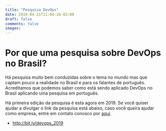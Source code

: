 ```yaml
---
title: "Pesquisa DevOps"
date: 2019-04-21T11:04:24-03:00
draft: false
comments: false
images:
---
```


# Por que uma pesquisa sobre DevOps no Brasil?

Há pesquisa muito bem conduzidas sobre o tema no mundo mas que captam pouco a realidade no Brasil e para os falantes de português. Acreditamos que podemos saber como está sendo aplicado DevOps no Brasil aplicando uma pesquisa em português. 

Há primeira edição da pesquisa é esta agora em 2019. Se você quiser ajudar a divulgar o link da pesquisa está abaixo, caso você queira ajudar como empresa, entre em contato conosco por [aqui](https://www.maburix.com/contact/). 

- http://bit.ly/devops_2019